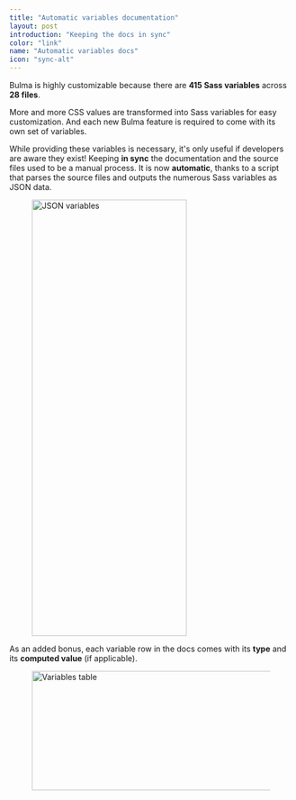 ```yaml
---
title: "Automatic variables documentation"
layout: post
introduction: "Keeping the docs in sync"
color: "link"
name: "Automatic variables docs"
icon: "sync-alt"
---
```


Bulma is highly customizable because there are **415 Sass variables** across **28 files**.

More and more CSS values are transformed into Sass variables for easy customization. And each new Bulma feature is required to come with its own set of variables.

While providing these variables is necessary, it's only useful if developers are aware they exist! Keeping **in sync** the documentation and the source files used to be a manual process. It is now **automatic**, thanks to a script that parses the source files and outputs the numerous Sass variables as JSON data.

<figure>
  <img src="{{ site.url }}/images/blog/variables/json.png" alt="JSON variables" width="275" height="775">
</figure>

As an added bonus, each variable row in the docs comes with its **type** and its **computed value** (if applicable).

<figure>
  <img src="{{ site.url }}/images/blog/variables/variables-table.png" alt="Variables table" width="597" height="212">
</figure>
